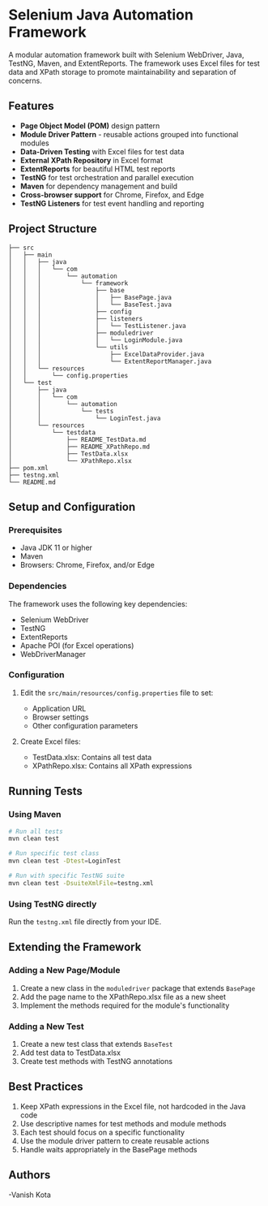 # Selenium Java Automation Framework

A modular automation framework built with Selenium WebDriver, Java, TestNG, Maven, and ExtentReports. The framework uses Excel files for test data and XPath storage to promote maintainability and separation of concerns.

## Features

- **Page Object Model (POM)** design pattern
- **Module Driver Pattern** - reusable actions grouped into functional modules
- **Data-Driven Testing** with Excel files for test data
- **External XPath Repository** in Excel format
- **ExtentReports** for beautiful HTML test reports
- **TestNG** for test orchestration and parallel execution
- **Maven** for dependency management and build
- **Cross-browser support** for Chrome, Firefox, and Edge
- **TestNG Listeners** for test event handling and reporting

## Project Structure

```
├── src
│   ├── main
│   │   ├── java
│   │   │   └── com
│   │   │       └── automation
│   │   │           └── framework
│   │   │               ├── base
│   │   │               │   ├── BasePage.java
│   │   │               │   └── BaseTest.java
│   │   │               ├── config
│   │   │               ├── listeners
│   │   │               │   └── TestListener.java
│   │   │               ├── moduledriver
│   │   │               │   └── LoginModule.java
│   │   │               └── utils
│   │   │                   ├── ExcelDataProvider.java
│   │   │                   └── ExtentReportManager.java
│   │   └── resources
│   │       └── config.properties
│   └── test
│       ├── java
│       │   └── com
│       │       └── automation
│       │           └── tests
│       │               └── LoginTest.java
│       └── resources
│           └── testdata
│               ├── README_TestData.md
│               ├── README_XPathRepo.md
│               ├── TestData.xlsx
│               └── XPathRepo.xlsx
├── pom.xml
├── testng.xml
└── README.md
```

## Setup and Configuration

### Prerequisites

- Java JDK 11 or higher
- Maven
- Browsers: Chrome, Firefox, and/or Edge

### Dependencies

The framework uses the following key dependencies:
- Selenium WebDriver
- TestNG
- ExtentReports
- Apache POI (for Excel operations)
- WebDriverManager

### Configuration

1. Edit the `src/main/resources/config.properties` file to set:
   - Application URL
   - Browser settings
   - Other configuration parameters

2. Create Excel files:
   - TestData.xlsx: Contains all test data
   - XPathRepo.xlsx: Contains all XPath expressions

## Running Tests

### Using Maven

```bash
# Run all tests
mvn clean test

# Run specific test class
mvn clean test -Dtest=LoginTest

# Run with specific TestNG suite
mvn clean test -DsuiteXmlFile=testng.xml
```

### Using TestNG directly

Run the `testng.xml` file directly from your IDE.

## Extending the Framework

### Adding a New Page/Module

1. Create a new class in the `moduledriver` package that extends `BasePage`
2. Add the page name to the XPathRepo.xlsx file as a new sheet
3. Implement the methods required for the module's functionality

### Adding a New Test

1. Create a new test class that extends `BaseTest`
2. Add test data to TestData.xlsx
3. Create test methods with TestNG annotations

## Best Practices

1. Keep XPath expressions in the Excel file, not hardcoded in the Java code
2. Use descriptive names for test methods and module methods
3. Each test should focus on a specific functionality
4. Use the module driver pattern to create reusable actions
5. Handle waits appropriately in the BasePage methods

## Authors

-Vanish Kota

